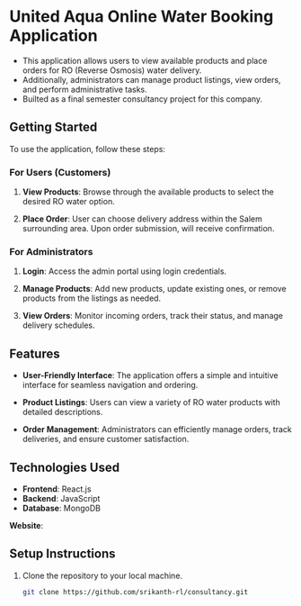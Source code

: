 # United Aqua Online Water Booking Application

- This application allows users to view available products and place orders for RO (Reverse Osmosis) water delivery. 
- Additionally, administrators can manage product listings, view orders, and perform administrative tasks.
- Builted as a final semester consultancy project for this company.

## Getting Started

To use the application, follow these steps:

### For Users (Customers)

1. **View Products**: Browse through the available products to select the desired RO water option.

2. **Place Order**: User can choose delivery address within the Salem surrounding area. Upon order submission, will receive confirmation.

### For Administrators

1. **Login**: Access the admin portal using login credentials.

2. **Manage Products**: Add new products, update existing ones, or remove products from the listings as needed.

3. **View Orders**: Monitor incoming orders, track their status, and manage delivery schedules.

## Features

- **User-Friendly Interface**: The application offers a simple and intuitive interface for seamless navigation and ordering.

- **Product Listings**: Users can view a variety of RO water products with detailed descriptions.

- **Order Management**: Administrators can efficiently manage orders, track deliveries, and ensure customer satisfaction.

## Technologies Used

- **Frontend**: React.js
- **Backend**: JavaScript
- **Database**: MongoDB

**Website**: <a href="https://united-aqua-tec.vercel.app/" title="United Aqua Tec" style="text-decoration: none; color: inherit;">
   <span style="border-bottom: 1px dashed transparent; position: absolute; bottom: 0; left: 0; right: 0; overflow: hidden; transition: .3s ease; color: transparent;">United Aqua Tec</span>
</a>


## Setup Instructions

1. Clone the repository to your local machine.
   ```bash
   git clone https://github.com/srikanth-rl/consultancy.git
